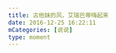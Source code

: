 ```yaml
---
title: 古他妹的风，艾瑞巴蒂嗨起来
date: 2016-12-25 16:22:11
mCategories: [说说]
type: moment
---
```


<div id="pics-20161225162211"></div>

<script>
var data = [
    {"link": "2016-12-25_000000.png", "type": "shuoshuo"}
];
picsRender(data, "pics-20161225162211");
</script>

